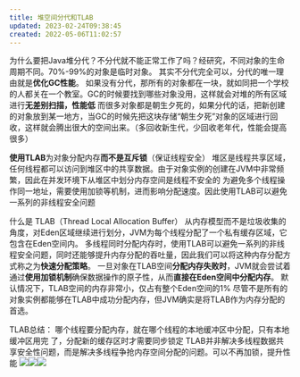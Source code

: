 ```yaml
---
title: 堆空间分代和TLAB
updated: 2023-02-24T09:38:45
created: 2022-05-06T11:02:57
---
```


为什么要把Java堆分代？不分代就不能正常工作了吗？经研究，不同对象的生命周期不同。70%-99%的对象是临时对象。
其实不分代完全可以，分代的唯一理由就是**优化GC性能**。
如果没有分代，那所有的对象都在一块，就如同把一个学校的人都关在一个教室。GC的时候要找到哪些对象没用，这样就会对堆的所有区域进行**无差别扫描，性能低**
而很多对象都是朝生夕死的，如果分代的话，把新创建的对象放到某一地方，当GC的时候先把这块存储“朝生夕死”对象的区域进行回收，这样就会腾出很大的空间出来。（多回收新生代，少回收老年代，性能会提高很多）

**使用TLAB**为对象分配内存**而不是互斥锁**（保证线程安全）
堆区是线程共享区域，任何线程都可以访问到堆区中的共享数据。由于对象实例的创建在JVM中非常频繁，因此在并发环境下从堆区中划分内存空间是线程不安全的
为避免多个线程操作同一地址，需要使用加锁等机制，进而影响分配速度。因此使用TLAB可以避免一系列的非线程安全问题

什么是 TLAB（Thread Local Allocation Buffer）
从内存模型而不是垃圾收集的角度，对Eden区域继续进行划分，JVM为每个线程分配了一个私有缓存区域，它包含在Eden空间内。
多线程同时分配内存时，使用TLAB可以避免一系列的非线程安全问题，同时还能够提升内存分配的吞吐量，因此我们可以将这种内存分配方式称之为**快速分配策略**。
一旦对象在TLAB空间**分配内存失败时**，JVM就会尝试着通过**使用加锁机制**确保数据操作的原子性，从而**直接在Eden空间中分配内存**。
默认情况下，TLAB空间的内存非常小，仅占有整个Eden空间的1%
尽管不是所有的对象实例都能够在TLAB中成功分配内存，但JVM确实是将TLAB作为内存分配的首选。

TLAB总结：
哪个线程要分配内存，就在哪个线程的本地缓冲区中分配，只有本地缓冲区用完 了，分配新的缓存区时才需要同步锁定
TLAB并非解决多线程数据共享安全性问题，而是解决多线程争抢内存空间分配的问题。可以不再加锁，提升性能
![](C:\Users\82609\AppData\Local\Temp\Java\pandoc/media/image1.png)![](C:\Users\82609\AppData\Local\Temp\Java\pandoc/media/image2.png)![](C:\Users\82609\AppData\Local\Temp\Java\pandoc/media/image3.png)
